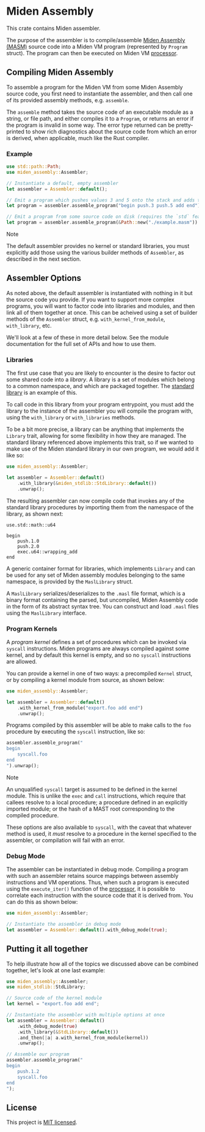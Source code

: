 # Miden Assembly

This crate contains Miden assembler.

The purpose of the assembler is to compile/assemble [Miden Assembly (MASM)](https://0xpolygonmiden.github.io/miden-vm/user_docs/assembly/main.html)
source code into a Miden VM program (represented by `Program` struct). The program
can then be executed on Miden VM [processor](../processor).

## Compiling Miden Assembly

To assemble a program for the Miden VM from some Miden Assembly source code, you first
need to instantiate the assembler, and then call one of its provided assembly methods,
e.g. `assemble`.

The `assemble` method takes the source code of an executable module as a string, or
file path, and either compiles it to a `Program`, or returns an error if the program
is invalid in some way. The error type returned can be pretty-printed to show rich
diagnostics about the source code from which an error is derived, when applicable,
much like the Rust compiler.

### Example

```rust
use std::path::Path;
use miden_assembly::Assembler;

// Instantiate a default, empty assembler
let assembler = Assembler::default();

// Emit a program which pushes values 3 and 5 onto the stack and adds them
let program = assembler.assemble_program("begin push.3 push.5 add end").unwrap();

// Emit a program from some source code on disk (requires the `std` feature)
let program = assembler.assemble_program(&Path::new("./example.masm")).unwrap();
```

> [!NOTE]
> The default assembler provides no kernel or standard libraries, you must
> explicitly add those using the various builder methods of `Assembler`, as
> described in the next section.

## Assembler Options

As noted above, the default assembler is instantiated with nothing in it but
the source code you provide. If you want to support more complex programs, you
will want to factor code into libraries and modules, and then link all of them
together at once. This can be acheived using a set of builder methods of the
`Assembler` struct, e.g. `with_kernel_from_module`, `with_library`, etc.

We'll look at a few of these in more detail below. See the module documentation
for the full set of APIs and how to use them.

### Libraries

The first use case that you are likely to encounter is the desire to factor out
some shared code into a _library_. A library is a set of modules which belong
to a common namespace, and which are packaged together. The
[standard library](../stdlib) is an example of this.

To call code in this library from your program entrypoint, you must add the
library to the instance of the assembler you will compile the program with,
using the `with_library` or `with_libraries` methods.

To be a bit more precise, a library can be anything that implements the `Library`
trait, allowing for some flexibility in how they are managed. The standard library
referenced above implements this trait, so if we wanted to make use of the Miden
standard library in our own program, we would add it like so:

```rust
use miden_assembly::Assembler;

let assembler = Assembler::default()
    .with_library(&miden_stdlib::StdLibrary::default())
    .unwrap();
```

The resulting assembler can now compile code that invokes any of the
standard library procedures by importing them from the namespace of
the library, as shown next:

```
use.std::math::u64

begin
    push.1.0
    push.2.0
    exec.u64::wrapping_add
end
```

A generic container format for libraries, which implements `Library` and
can be used for any set of Miden assembly modules belonging to the same
namespace, is provided by the `MaslLibrary` struct.

A `MaslLibrary` serializes/deserializes to the `.masl` file format, which
is a binary format containing the parsed, but uncompiled, Miden Assembly
code in the form of its abstract syntax tree. You can construct and load
`.masl` files using the `MaslLibrary` interface.

### Program Kernels

A _program kernel_ defines a set of procedures which can be invoked via
`syscall` instructions. Miden programs are always compiled against some kernel,
and by default this kernel is empty, and so no `syscall` instructions are
allowed.

You can provide a kernel in one of two ways: a precompiled `Kernel` struct,
or by compiling a kernel module from source, as shown below:

```rust
use miden_assembly::Assembler;

let assembler = Assembler::default()
    .with_kernel_from_module("export.foo add end")
    .unwrap();
```

Programs compiled by this assembler will be able to make calls to the
`foo` procedure by executing the `syscall` instruction, like so:

```rust
assembler.assemble_program("
begin
    syscall.foo
end
").unwrap();
```

> [!NOTE]
> An unqualified `syscall` target is assumed to be defined in the kernel module.
> This is unlike the `exec` and `call` instructions, which require that callees
> resolve to a local procedure; a procedure defined in an explicitly imported
> module; or the hash of a MAST root corresponding to the compiled procedure.
>
> These options are also available to `syscall`, with the caveat that whatever
> method is used, it _must_ resolve to a procedure in the kernel specified to
> the assembler, or compilation will fail with an error.

### Debug Mode

The assembler can be instantiated in debug mode. Compiling a program with such an assembler retains source mappings between assembly instructions and VM operations. Thus, when such a program is executed using the `execute_iter()` function of the [processor](../processor), it is possible to correlate each
instruction with the source code that it is derived from. You can do this as
shown below:

```rust
use miden_assembly::Assembler;

// Instantiate the assembler in debug mode
let assembler = Assembler::default().with_debug_mode(true);
```

## Putting it all together

To help illustrate how all of the topics we discussed above can be combined
together, let's look at one last example:

```rust
use miden_assembly::Assembler;
use miden_stdlib::StdLibrary;

// Source code of the kernel module
let kernel = "export.foo add end";

// Instantiate the assembler with multiple options at once
let assembler = Assembler::default()
    .with_debug_mode(true)
    .with_library(&StdLibrary::default())
    .and_then(|a| a.with_kernel_from_module(kernel))
    .unwrap();

// Assemble our program
assembler.assemble_program("
begin
    push.1.2
    syscall.foo
end
");
```

## License

This project is [MIT licensed](../LICENSE).
